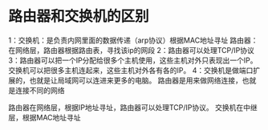 # 路由器和交换机的区别

1：交换机：是负责内网里面的数据传递（arp协议）根据MAC地址寻址 路由器：在网络层，路由器根据路由表，寻找该ip的网段
2：路由器可以处理TCP/IP协议
3：路由器可以把一个IP分配给很多个主机使用，这些主机对外只表现出一个IP。 交换机可以把很多主机连起来，这些主机对外各有各的IP。
4：交换机是做端口扩展的，也就是让局域网可以连进来更多的电脑。 路由器是用来做网络连接，也就是连接不同的网络

路由器在网络层，根据IP地址寻址，路由器可以处理TCP/IP协议。
交换机在中继层，根据MAC地址寻址
